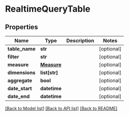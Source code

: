# RealtimeQueryTable

## Properties
Name | Type | Description | Notes
------------ | ------------- | ------------- | -------------
**table_name** | **str** |  | [optional] 
**filter** | **str** |  | [optional] 
**measure** | [**Measure**](Measure.md) |  | [optional] 
**dimensions** | **list[str]** |  | [optional] 
**aggregate** | **bool** |  | [optional] 
**date_start** | **datetime** |  | [optional] 
**date_end** | **datetime** |  | [optional] 

[[Back to Model list]](../README.md#documentation-for-models) [[Back to API list]](../README.md#documentation-for-api-endpoints) [[Back to README]](../README.md)


